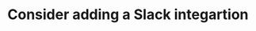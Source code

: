 # Consider adding a Slack integartion

<!-- #Life -->

<!-- {BearID:48B2195D-C70B-4F4A-8378-C395E9A43CD0-15756-000013034AF89326} -->
